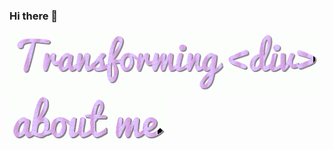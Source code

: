 ### Hi there 👋
![](https://github.com/patil-manoj/patil-manoj/blob/main/manu2.gif)
![](https://github.com/patil-manoj/patil-manoj/blob/main/about.gif)
<!--
**patil-manoj/patil-manoj** is a ✨ _special_ ✨ repository because its `README.md` (this file) appears on your GitHub profile.

Here are some ideas to get you started:

- 🔭 I’m currently working on ...
- 🌱 I’m currently learning ...
- 👯 I’m looking to collaborate on ...
- 🤔 I’m looking for help with ...
- 💬 Ask me about ...
- 📫 How to reach me: ...
- 😄 Pronouns: ...
- ⚡ Fun fact: ...
-->
